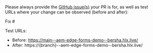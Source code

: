 Please always provide the [GitHub issue(s)](../issues) your PR is for, as well as test URLs where your change can be observed (before and after):

Fix #<gh-issue-id>

Test URLs:
- Before: https://main--aem-edge-forms-demo--bersha.hlx.live/
- After: https://{branch}--aem-edge-forms-demo--bersha.hlx.live/

